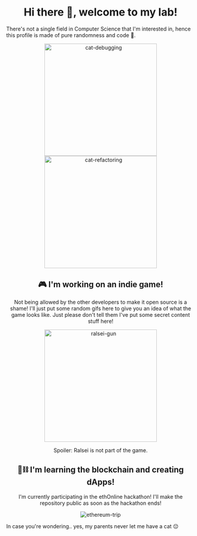 <div align=center>
  <h1>Hi there 👋, welcome to my lab!</h1>
</div>

There's not a single field in Computer Science that I'm interested in, hence this profile is made of pure randomness and code 🤪.

<div align="center">
  <img src="https://user-images.githubusercontent.com/11707683/133944872-3017017d-74de-491f-84fd-e38ef1724f4b.gif" alt="cat-debugging" width=300 height=300/>
  <img src="https://user-images.githubusercontent.com/11707683/133944767-dea7228b-5c75-4cc2-b01f-80316b863fe8.gif" alt="cat-refactoring" width=300 height=300/>
</div>

<div align="center">
  <h2> 🎮 I'm working on an indie game! </h2>
  <p> Not being allowed by the other developers to make it open source is a shame! I'll just put some random gifs here to give you an idea of what the game looks like. Just please don't tell them I've put some secret content stuff here! </p>
  <img src="https://user-images.githubusercontent.com/11707683/133945039-33cdf3d8-b7f2-4b6a-8581-6e9a0eff0d5b.gif" alt="ralsei-gun" width=300 height=300/>
  <p> Spoiler: Ralsei is not part of the game. </p>
</div>





<div align="center">
  <h2> 🚧⛓️ I'm learning the blockchain and creating dApps! </h2>
  <p>I'm currently participating in the ethOnline hackathon! I'll make the repository public as soon as the hackathon ends!</p>
  <img src="https://user-images.githubusercontent.com/11707683/133945147-2e32af8e-03cd-41ec-990b-8fed73721886.gif" alt="ethereum-trip" />
</div>

<p> In case you're wondering.. yes, my parents never let me have a cat 😔 </p>

<!--
- 🔭 I’m currently working on ...
- 🌱 I’m currently learning ...
- 👯 I’m looking to collaborate on ...
- 🤔 I’m looking for help with ...
- 💬 Ask me about ...
- 📫 How to reach me: ...
- 😄 Pronouns: ...
- ⚡ Fun fact: ...
-->
